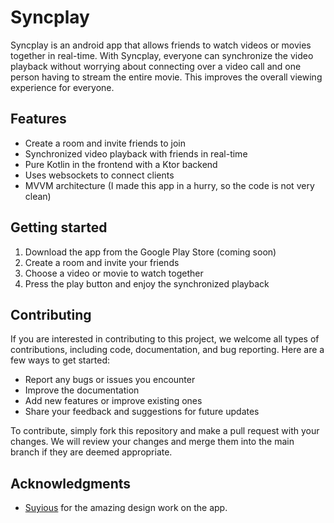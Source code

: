 # Syncplay
Syncplay is an android app that allows friends to watch videos or movies together in real-time. With Syncplay, everyone can synchronize the video playback without worrying about connecting over a video call and one person having to stream the entire movie. This improves the overall viewing experience for everyone.

## Features
- Create a room and invite friends to join
- Synchronized video playback with friends in real-time
- Pure Kotlin in the frontend with a Ktor backend
- Uses websockets to connect clients
- MVVM architecture (I made this app in a hurry, so the code is not very clean)

## Getting started
1. Download the app from the Google Play Store (coming soon)
2. Create a room and invite your friends
3. Choose a video or movie to watch together
4. Press the play button and enjoy the synchronized playback

## Contributing
If you are interested in contributing to this project, we welcome all types of contributions, including code, documentation, and bug reporting. Here are a few ways to get started:

- Report any bugs or issues you encounter
- Improve the documentation
- Add new features or improve existing ones
- Share your feedback and suggestions for future updates

To contribute, simply fork this repository and make a pull request with your changes. We will review your changes and merge them into the main branch if they are deemed appropriate.

## Acknowledgments
- [Suyious](https://github.com/Suyious) for the amazing design work on the app.